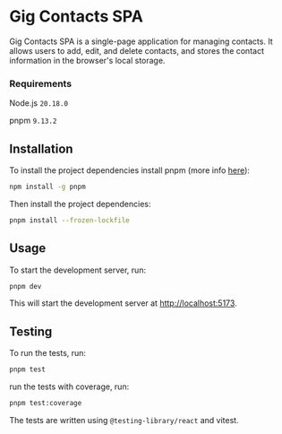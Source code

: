 # Gig Contacts SPA

Gig Contacts SPA is a single-page application for managing contacts. It allows users to add, edit, and delete contacts,
and stores the contact information in the browser's local storage.

### Requirements

Node.js `20.18.0`

pnpm `9.13.2`

## Installation

To install the project dependencies install pnpm (more info [here](https://pnpm.io/installation)):


```bash
npm install -g pnpm
```

Then install the project dependencies:

```bash
pnpm install --frozen-lockfile
```

## Usage

To start the development server, run:

```bash
pnpm dev
```

This will start the development server at [http://localhost:5173](http://localhost:5173).

## Testing

To run the tests, run:

```bash
pnpm test
```

run the tests with coverage, run:

```bash
pnpm test:coverage
```

The tests are written using `@testing-library/react` and vitest.

